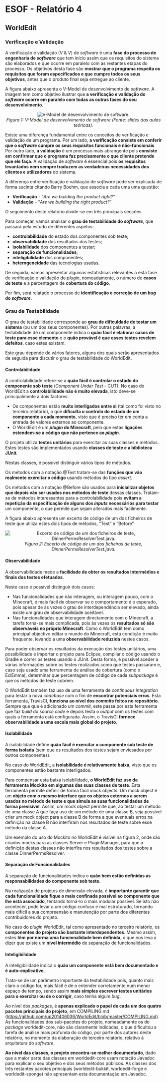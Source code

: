 # ESOF - Relatório 4
## WorldEdit

### Verificação e Validação

A verificação e validação (V & V) de *software* é uma __fase do processo de engenharia de *software*__ que tem início assim que os requisitos
do sistema são elaborados e que ocorre em paralelo com as restantes etapas do processo. Os objetivos desta fase são __mostrar que o 
programa respeita os requisitos que foram especificados e que cumpre todos os seus objetivos__, antes que o produto final seja entregue
ao cliente.

A figura abaixo apresenta o V-Model de desenvolvimento de *software*. A imagem tem como objetivo ilustrar que __a verificação e validação
do *software* ocorre em paralelo com todas as outras fases do seu desenvolvimento__.

<p align="center">
	<img src="resources/R4/v_model.png" alt="V-Model de desenvolvimento de software." />
	<em><br>Figura 1: V-Model de desenvolvimento de software (Fonte: slides das aulas teóricas).</em>
</p>

Existe uma diferença fundamental entre os conceitos de verificação e validação de um programa. Por um lado, __a verificação 
consiste em conferir que o *software* cumpre os seus requisitos funcionais e não-funcionais__. Por outro lado, __a validação__ 
é um processo mais abrangente pois __consiste em confirmar que o programa faz precisamente o que cliente pretende que ele faça__. 
A validação de *software* é essencial pois __os requisitos levantados nem sempre traduzem as verdadeiras necessidades dos clientes 
e utilizadores__ do sistema.

A diferença entre verificação e validação de *software* pode ser explicada de forma sucinta citando Barry Boehm, que associa 
a cada uma uma questão:

 * __Verificação__ - “*Are we building the product right?*”
 * __Validação__ - “*Are we building the right product?*”

O seguimento deste relatório divide-se em três principais secções.

Para começar, vamos analisar o __grau de testabilidade do *software*__, que passará pela estudo de diferentes aspetos:
 * __controlabilidade__ do estado dos componentes sob teste;
 * __observabilidade__ dos resultados dos testes;
 * __isolabilidade__ dos componentes a testar;
 * __separação de funcionalidades__;
 * __inteligibilidade__ dos componentes;
 * __heterogeneidade__ das tecnologias usadas.

De seguida, vamos apresentar algumas estatísticas relevantes a esta fase de verificação e validação do *plugin*, nomeadamente,
o número de __casos de teste__ e a percentagem de __cobertura do código__.

Por fim, será relatado o processo de __identificação e correção de um *bug* do *software*__.

### Grau de Testabilidade 

O grau de testabilidade corresponde ao __grau de dificuldade de testar um sistema__ (ou um dos seus componentes). 
Por outras palavras, a testabilidade de um componente indica o __quão fácil é elaborar casos de teste para esse elemento__ 
e o __quão provável é que esses testes revelem defeitos__, caso estes existam. 

Este grau depende de vários fatores, alguns dos quais serão apresentados de seguida para discutir o grau de testabilidade do WorldEdit.

#### Controlabilidade

A controlabilidade refere-se a __quão fácil é controlar o estado do componente sob teste__ (*Component Under Test* - CUT).
No caso do WorldEdit a __controlabilidade não é muito elevada__, isto deve-se principalmente a dois factores:
 * Os componentes estão __muito interligados entre si__ (tal como foi visto no terceiro relatório), o que __dificulta o controlo do 
estado de um componente a cada momento__, visto que é preciso ter em conta a entrada de valores externos ao componente.
 * O WorldEdit é um __*plugin* do Minecraft__, pelo que estas __ligações estendem-se a código que não pertence ao *plugin*__.

O projeto utiliza __testes unitários__ para exercitar as suas classes e métodos.  Estes testes são implementados usando __classes
de teste e a biblioteca JUnit__. 

Nestas classes, é possível distinguir vários tipos de métodos. 

Os métodos com a notação @Test tratam-se das __funções que vão realmente exercitar o código__ usando métodos do tipo *assert*. 

Os métodos com a notação @Before são usados para __inicializar objetos que depois vão ser usados nos métodos de teste__ dessas 
classes. Tratam-se de métodos interessantes para a controlabilidade pois __evitam a repetição da especificação de alguns dos 
*inputs* necessários para testar__ um componente, o que permite que sejam alterados mais facilmente.

A figura abaixo apresenta um excerto de código de um dos ficheiros de teste que utiliza estes dois tipos de métodos, “Test” e “Before”.

<p align="center">
	<img src="resources/R4/codigo_teste.png" alt="Excerto de código de um dos ficheiros de teste, DinnerPermsResolverTest.java." />
	<em><br>Figura 2: Excerto de código de um dos ficheiros de teste, DinnerPermsResolverTest.java.</em>
</p>

#### Observabilidade

A observabilidade mede a __facilidade de obter os resultados intermédios e finais dos testes efetuados__.

Neste caso é possível distinguir dois casos:

 * Nas funcionalidades que não interagem, ou interagem pouco, com o Minecraft, é mais fácil de observar se o 
comportamento é o esperado, pois apesar de às vezes o grau de interdependência ser elevado, ainda existe um grau 
de observabilidade aceitável.
 * Nas funcionalidades que interagem directamente com o Minecraft, a tarefa torna-se mais complicada, pois às vezes 
os __resultados só são observáveis no próprio Minecraft__. Como o WorldEdit tem como principal objectivo editar o mundo do Minecraft, 
esta condição é muito frequente, levando a uma __observabilidade reduzida__ nestes casos.

Para poder observar os resultados da execução dos testes unitários, uma possibilidade é importar o projeto para Eclipse,
compilar o código usando o Gradle e correr os testes usando o JUnit. Desta forma, é possível aceder a várias informações
sobre os testes realizados como que testes passaram e, caso seja usado uma ferramenta de análise de cobertura (como o EclEmma),
determinar que percentagem de código de cada *subpackage* é que os métodos de teste cobrem.

O WorldEdit também faz uso de uma ferramenta de *continuous integration* para testar a nova *codebase* com o fim de __encontrar
potenciais erros__. Esta ferramenta, TravisCI, __funciona ao nível dos *commits* feitos no repositório__. Sempre que que é adicionado
um *commit*, este passa por esta ferramenta que faz *build* do *source code* e depois testa o *output* com os testes com quais a ferramenta
está configurada. Assim, o TravisCI __fornece observabilidade a uma escala mais global do projeto__.

#### Isolabilidade

A isolabilidade define __quão fácil é exercitar o componente sob teste de forma isolada__ (sem que os resultados dos testes
sejam enviesados por outros componentes). 

No caso do WorldEdit, a __isolabilidade é relativamente baixa__, visto que os componentes estão bastante interligados.

Para compensar esta baixa isolabilidade, __o WorldEdit faz uso da ferramenta Mockito em algumas das suas classes de teste__.
Esta ferramenta permite definir de forma fácil mock objects. Um mock object é um __objeto com o mesmo interface que os objetos
externos a serem usados no método de teste e que simula as suas funcionalidades de forma previsível__. Assim, um mock object permite 
que, ao testar um método de uma classe A que faça uso de um método de uma classe B, seja possível criar um mock object para a 
classe B de forma a que eventuais erros na definição na classe B não interfiram nos resultados de teste sobre esse método da classe A.

Um exemplo do uso do Mockito no WorldEdit é visível na figura 2, onde são criados mocks para as classes Server e PluginManager,
para que a definição destas classes não interfira nos resultados dos testes sobre a classe DinnerPermsResolver.

#### Separação de Funcionalidades

A separação de funcionalidades indica o __quão bem estão definidas as responsabilidades do componente sob teste__.

Na realização de projetos de dimensão elevada, é __importante garantir que cada funcionalidade fique o mais confinada possível
ao componente que lhe está associado__, tentando torná-lo o mais modular possível. Se isto não acontecer, pode levar a um código
confuso e mal estruturado, tornando mais difícil a sua compreensão e manutenção por parte dos diferentes contribuidores do projeto.

No caso do *plugin* WorldEdit, tal como apresentado no terceiro relatório, os __componentes do projeto são bastante interdependentes__. 
Mesmo assim, estes __têm por norma uma funcionalidade bem definida__, o que nos leva a dizer que existe um __nível intermédio__ de separação 
de funcionalidades.

#### Inteligibilidade

A inteligibilidade indica o __quão um componente está bem documentado e é auto-explicativo__. 

Trata-se de um parâmetro importante da testabilidade pois, quanto mais claro o código for, mais fácil é de o entender corretamente
num menor espaço de tempo, sendo assim __mais simples escrever testes unitários para o exercitar ou de o corrigir__, caso tenha algum *bug*.

Ao nível dos *packages*, é __apenas explicado o papel de cada um dos quatro pacotes principais do projeto__, em COMPILING.md 
(https://github.com/up201406036/WorldEdit/blob/master/COMPILING.md). As funcionalidades dos sub-pacotes do projeto, nomeadamente 
os do *package* worldedit-core, não são claramente indicadas, o que dificultou a tarefa de análise mais profunda do código, por 
parte dos autores deste relatório, no momento da elaboração do terceiro relatório, relativo à arquitetura do *software*.

__Ao nível das classes, o projeto encontra-se melhor documentado__, dado que a maior parte das classes em worldedit-core usam notação 
Javadoc para explicar o seu objetivo e dos seus métodos públicos. As classes dos três restantes pacotes principais (worldedit-bukkit,
worldedit-forge e worldedit-sponge) não apresentam esta documentação em Javadoc.
